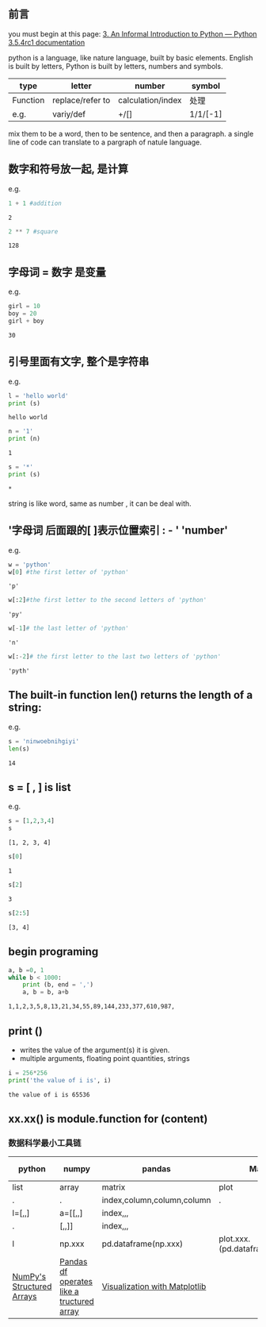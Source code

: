 
## 前言

you must begin at this page: [3. An Informal Introduction to Python — Python 3.5.4rc1 documentation](https://docs.python.org/3.5/tutorial/introduction.html)

python is a language, like nature language, built by basic elements. English is built by letters, Python is built by letters, numbers and symbols.

type|letter|number|symbol|
---|---|---|---
Function|replace/refer to|calculation/index|处理
e.g.|variy/def|+/[]|1/1/[-1]

mix them to be a word, then to be sentence, and then a paragraph. a single line of code can translate to a pargraph of natule language. 

## 数字和符号放一起, 是计算
e.g. 


```python
1 + 1 #addition
```




    2




```python
2 ** 7 #square
```




    128



## 字母词 = 数字 是变量
e.g.


```python
girl = 10
boy = 20
girl + boy
```




    30



## 引号里面有文字, 整个是字符串
e.g.


```python
l = 'hello world'
print (s)
```

    hello world



```python
n = '1'
print (n)
```

    1



```python
s = '*'
print (s)
```

    *


string is like word, same as number , it can be deal with.

## '字母词 后面跟的[ ]表示位置索引 : -  ' 'number' 
e.g.


```python
w = 'python'
w[0] #the first letter of 'python'
```




    'p'




```python
w[:2]#the first letter to the second letters of 'python'
```




    'py'




```python
w[-1]# the last letter of 'python'
```




    'n'




```python
w[:-2]# the first letter to the last two letters of 'python'
```




    'pyth'



## The built-in function len() returns the length of a string:
e.g.


```python
s = 'ninwoebnihgiyi'
len(s)
```




    14



## s = [  ,  ] is list
e.g.


```python
s = [1,2,3,4]
s
```




    [1, 2, 3, 4]




```python
s[0]
```




    1




```python
s[2]
```




    3




```python
s[2:5]
```




    [3, 4]



## begin programing


```python
a, b =0, 1
while b < 1000:
    print (b, end = ',')
    a, b = b, a+b
```

    1,1,2,3,5,8,13,21,34,55,89,144,233,377,610,987,

## print ()
- writes the value of the argument(s) it is given.
- multiple arguments, floating point quantities, strings


```python
i = 256*256
print('the value of i is', i)
```

    the value of i is 65536


## xx.xx() is module.function for (content)

### 数据科学最小工具链

python|numpy|pandas|Matplotlib|machine learning?
---|---|---|---|---
list|array|matrix|plot|
.     |.       |index,column,column,column|.|
l=[,,]|a=[[,,] |index,,,|
.     |   [,,]]|index,,,|
l|np.xxx|pd.dataframe(np.xxx)|plot.xxx.(pd.dataframe(np.xxx),x,x)
|[NumPy's Structured Arrays](https://jakevdp.github.io/PythonDataScienceHandbook/02.09-structured-data-numpy.html)|[Pandas df operates like a tructured array](https://jakevdp.github.io/PythonDataScienceHandbook/03.01-introducing-pandas-objects.html)|[Visualization with Matplotlib](https://jakevdp.github.io/PythonDataScienceHandbook/04.00-introduction-to-matplotlib.html)




